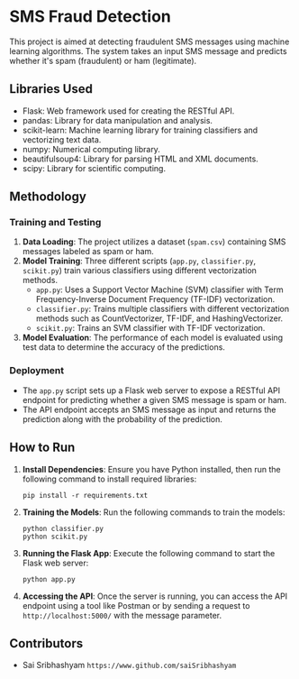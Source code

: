 
# SMS Fraud Detection

This project is aimed at detecting fraudulent SMS messages using machine learning algorithms. The system takes an input SMS message and predicts whether it's spam (fraudulent) or ham (legitimate).

## Libraries Used
- Flask: Web framework used for creating the RESTful API.
- pandas: Library for data manipulation and analysis.
- scikit-learn: Machine learning library for training classifiers and vectorizing text data.
- numpy: Numerical computing library.
- beautifulsoup4: Library for parsing HTML and XML documents.
- scipy: Library for scientific computing.

## Methodology

### Training and Testing
1. **Data Loading**: The project utilizes a dataset (`spam.csv`) containing SMS messages labeled as spam or ham.
2. **Model Training**: Three different scripts (`app.py`, `classifier.py`, `scikit.py`) train various classifiers using different vectorization methods.
   - `app.py`: Uses a Support Vector Machine (SVM) classifier with Term Frequency-Inverse Document Frequency (TF-IDF) vectorization.
   - `classifier.py`: Trains multiple classifiers with different vectorization methods such as CountVectorizer, TF-IDF, and HashingVectorizer.
   - `scikit.py`: Trains an SVM classifier with TF-IDF vectorization.
3. **Model Evaluation**: The performance of each model is evaluated using test data to determine the accuracy of the predictions.

### Deployment
- The `app.py` script sets up a Flask web server to expose a RESTful API endpoint for predicting whether a given SMS message is spam or ham.
- The API endpoint accepts an SMS message as input and returns the prediction along with the probability of the prediction.

## How to Run

1. **Install Dependencies**: Ensure you have Python installed, then run the following command to install required libraries:
   ```
   pip install -r requirements.txt
   ```

2. **Training the Models**: Run the following commands to train the models:
   ```
   python classifier.py
   python scikit.py
   ```

3. **Running the Flask App**: Execute the following command to start the Flask web server:
   ```
   python app.py
   ```

4. **Accessing the API**: Once the server is running, you can access the API endpoint using a tool like Postman or by sending a request to `http://localhost:5000/` with the message parameter.

## Contributors
- Sai Sribhashyam `https://www.github.com/saiSribhashyam`
<!-- 
## License
[License information, if applicable] -->
